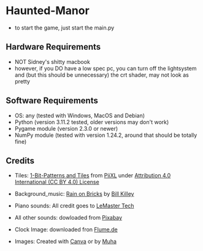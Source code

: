 # Haunted-Manor
- to start the game, just start the main.py

## Hardware Requirements

- NOT Sidney's shitty macbook
- however, if you DO have a low spec pc, you can turn off the lightsystem and (but this should be unnecessary) the crt shader, may not look as pretty

## Software Requirements
- OS: any (tested with Windows, MacOS and Debian)
- Python (version 3.11.2 tested, older versions may don't work)
- Pygame module (version 2.3.0 or newer)
- NumPy module (tested with version 1.24.2, around that should be totally fine)

## Credits
- Tiles: [1-Bit-Patterns and Tiles](https://piiixl.itch.io/1-bit-patterns-and-tiles) from [PiiXL](https://piiixl.itch.io/) under [Attribution 4.0 International (CC BY 4.0) License](https://creativecommons.org/licenses/by/4.0/)

- Background_music: [Rain on Bricks](https://www.youtube.com/watch?v=-9s63ZNKSzg) by [Bill Killey](https://www.youtube.com/channel/UCnTS-RHp6HyMyNdM84NMLyA)
- Piano sounds: All credit goes to [LeMaster Tech](https://www.youtube.com/@lemastertech)

- All other sounds: dowloaded from [Pixabay](https://pixabay.com/de/)
- Clock Image: downloaded fron [Flume.de](https://www.flume.de/media/52/5e/de/1613441264/0000026358.jpg)
- Images: Created with [Canva](https://www.canva.com) or by [Muha](https://github.com/Muhammad-Kotikov) 



